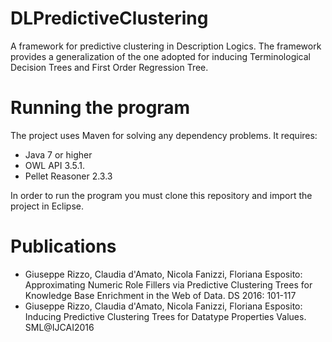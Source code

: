 # DLPredictiveClustering
A framework for predictive clustering in Description Logics. The framework provides a generalization of the one adopted for inducing Terminological Decision Trees and First Order Regression Tree.

# Running the program
The project uses Maven for solving any dependency problems. It requires:
- Java 7 or higher
- OWL API 3.5.1.
- Pellet Reasoner 2.3.3

In order to run the program you must clone this repository and import the project in Eclipse.

# Publications
- Giuseppe Rizzo, Claudia d'Amato, Nicola Fanizzi, Floriana Esposito:
Approximating Numeric Role Fillers via Predictive Clustering Trees for Knowledge Base Enrichment in the Web of Data. DS 2016: 101-117
- Giuseppe Rizzo, Claudia d'Amato, Nicola Fanizzi, Floriana Esposito:
Inducing Predictive Clustering Trees for Datatype Properties Values. SML@IJCAI2016


